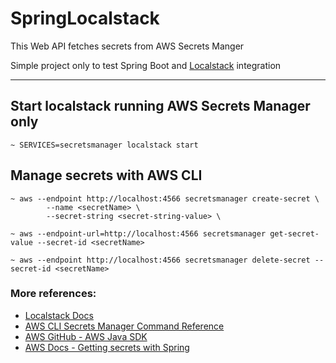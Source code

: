 # SpringLocalstack

This Web API fetches secrets from  AWS Secrets Manger

Simple project only to test Spring Boot and [Localstack](https://localstack.cloud/) integration

---

## Start localstack running AWS Secrets Manager only
```
~ SERVICES=secretsmanager localstack start
```

## Manage secrets with AWS CLI
```
~ aws --endpoint http://localhost:4566 secretsmanager create-secret \
        --name <secretName> \
        --secret-string <secret-string-value> \
```
```
~ aws --endpoint-url=http://localhost:4566 secretsmanager get-secret-value --secret-id <secretName>
```

```
~ aws --endpoint http://localhost:4566 secretsmanager delete-secret --secret-id <secretName>
```
### More references:
- [Localstack Docs](https://localstack.cloud/docs/)
- [AWS CLI Secrets Manager Command Reference](https://docs.aws.amazon.com/cli/latest/reference/secretsmanager/index.html)
- [AWS GitHub - AWS Java SDK](https://github.com/aws/aws-sdk-java-v2/blob/master/README.md)
- [AWS Docs - Getting secrets with Spring](https://docs.aws.amazon.com/pt_br/prescriptive-guidance/latest/patterns/manage-credentials-using-aws-secrets-manager.html)

